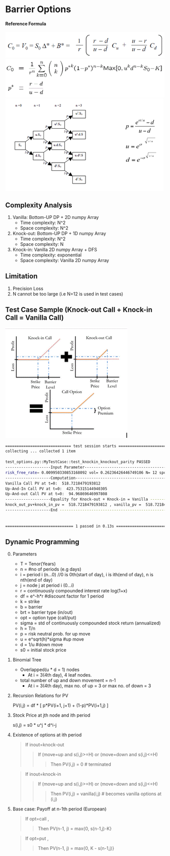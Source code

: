 # Barrier Options

#### Reference Formula
![Alt text](./options_formula_1.GIF?raw=true "Call Options PV Discounted from last period")
![Alt text](./options_formula_2.GIF?raw=true "Call Options Price At Day 0")
![Alt text](./options_formula_3.GIF?raw=true "Binomial Tree")

## Complexity Analysis
1. Vanilla: Bottom-UP DP + 2D numpy Array
   * Time complexity: N^2
   * Space complexity: N^2
2. Knock-out: Bottom-UP DP + 1D numpy Array
   * Time complexity: N^2
   * Space complexity: N
3. Knock-in: Vanilla 2D numpy Array + DFS  
   * Time complexity: exponential
   * Space complexity: Vanilla 2D numpy Array

## Limitation
1. Precision Loss
2. N cannot be too large (i.e N=12 is used in test cases)

## Test Case Sample (Knock-out Call + Knock-in Call = Vanilla Call)
![Alt text](./options_formula_4.GIF?raw=true "Parity")

```bash
============================= test session starts =============================
collecting ... collected 1 item

test_options.py::MyTestCase::test_knockin_knockout_parity PASSED         [100%]
--------------------Input Parameter-----------------------------------------------------------
risk_free_rate= 0.009950330853168092 vol= 0.26236426446749106 N= 12 spot= 100.0 K= 95.0 T= 1.0 H= 105.0 shares= 100
--------------------Computation---------------------------------------------------------------
Vanilla Call PV at t=0:  518.7218479193812
Up-And-In Call PV at t=0:  423.75315144940305
Up-And-out Call PV at t=0:  94.96869646997808
--------------------Equality for Knock-out + Knock-in = Vanilla --------------------------
knock_out_pv+knock_in_pv =  518.7218479193812 , vanilla_pv =  518.7218479193812
--------------------End ------------------------------------------------------------------


============================== 1 passed in 0.13s ==============================
```

## Dynamic Programming
0. Parameters

    * T = Tenor(Years)
    * n = #no of periods (e.g days)
    * i = period i (n...0) //0 is 0th(start of day), i is ith(end of day), n is nth(end of day)
    * j = node j at period i (0...i)
    * r = continuously compounded interest rate log(1+x)
    * df = e^-h*r  #discount factor for 1 period
    * k = strike
    * b = barrier
    * brt = barrier type (in/out)
    * opt = option type  (call/put)
    * sigma = std of continuously compounded stock return (annualized)
    * h = T/n
    * p = risk neutral prob. for up move
    * u = e^sqrt(h)*sigma  #up move
    * d = 1/u              #down move
    * s0 = initial stock price

1. Binomial Tree

    * Overlapped(u * d = 1) nodes  
        * At i = 3(4th day), 4 leaf nodes.
    * total number of up and down movement = n-1
        * At i = 3(4th day), max no. of up = 3 or max no. of down = 3

2. Recursion Relations for PV

   PV(i,j) = df * [ p*PV(i+1, j+1) + (1-p)*PV(i+1,j) ]

3. Stock Price at jth node and ith period

   s(i,j) = s0 * u^j * d^i-j

4. Existence of options at ith period
   > If inout=knock-out 
   >> If (move=up and s(i,j)>=H) or (move=down and s(i,j)<=H)  
   >>> Then PV(i,j) = 0 # terminated
   
   >If inout=knock-in
   >> If (move=up and s(i,j)>=H) or (move=down and s(i,j)<=H)
   >>> Then PV(i,j) = vanilla(i,j) # becomes vanilla options at (i,j)

6. Base case: Payoff at n-1th period (European)
   > If opt=call , 
   >> Then PV(n-1, j) = max{0, s(n-1,j)-K}
   
   > If opt=put , 
   >> Then PV(n-1, j) = max{0, K - s(n-1,j)}
